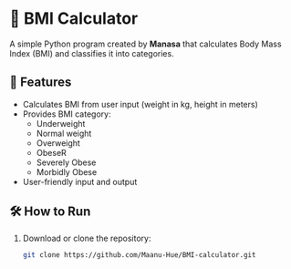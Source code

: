 # 🧮 BMI Calculator

A simple Python program created by **Manasa** that calculates Body Mass Index (BMI) and classifies it into categories.

## 🚀 Features
- Calculates BMI from user input (weight in kg, height in meters)
- Provides BMI category:
  - Underweight
  - Normal weight
  - Overweight
  - ObeseR
  - Severely Obese
  - Morbidly Obese
- User-friendly input and output

## 🛠️ How to Run
1. Download or clone the repository:
   ```bash
   git clone https://github.com/Maanu-Hue/BMI-calculator.git
